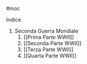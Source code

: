 #moc 

Indice
1. Seconda Guerra Mondiale
	1. [[Prima Parte WWII]]
	2. [[Seconda Parte WWII]]
	3. [[Terza Parte WWII]]
	4. [[Quarta Parte WWII]]